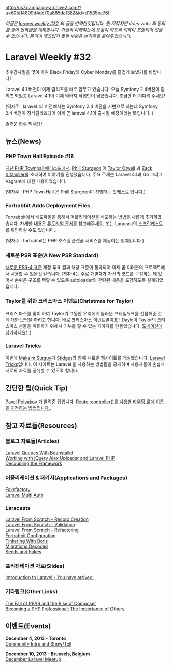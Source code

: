 http://us7.campaign-archive2.com/?u=60fa14809d4de70a885daf382&id=d1535be76f

*이글은 [laravel weekly #32](http://us7.campaign-archive2.com/?u=60fa14809d4de70a885daf382&id=d1535be76f) 의 글을 번역한것입니다. 원 저작자인 dries vints 의 동의를 얻어 번역글을 게제합니다. 가급적 이해하는데 도움이 되도록 의역이 포함되어 있을 수 있습니다. 문맥이 매끄럽지 못한 부분은 번역주를 붙여두었습니다.*

# Laravel Weekly #32

추수감사절을 맞이 하여 Black Friday와 Cyber Monday를 즐겁게 보냈기를 바랍니다!

Laravel 4.1 버전이 이제 릴리즈를 바로 앞두고 있습니다. 오늘 Symfony 2.4버전이 릴리즈 되었고 Laravel 4.1이 이제  막바지 작업만이 남았습니다. 조금만 더 기다려 주세요!

(역자주 : laravel 4.1 버전에서는 Symfony 2.4 버전을 기반으로 하는데 Symfony 2.4 버전이 정식릴리즈되어 이제 곧 laravel 4.1이 출시될 예정이라는 뜻입니다. )

즐거운 한주 되세요!


## 뉴스(News)

### PHP Town Hall Episode #16

[지난 PHP Townhall 에피스드에서](http://phptownhall.com/blog/2013/12/02/episode-16-taylor-otwell-laravel41/), [Phill Sturgeon](https://twitter.com/philsturgeon) 이 [Taylor Otwell](https://twitter.com/taylorotwell) 과 [Zack Kitzmiller](https://twitter.com/zackkitzmiller)을 초대하여 이야기를 진행했습니다. 주요 주제는 Laravel 4.1과 Go 그리고 Vagrant에 대한 내용이었습니다.

(역자주 : PHP Town Hall 은 Phill Sturgeon이 진행하는 팟캐스트 입니다.)

### Fortrabbit Adds Deployment Files

Fortrabbit에서 배포파일을 통해서 어플리케이션을 배포하는 방법을 새롭게 추가하였습니다. 자세한 내용은 [튜토리얼 문서](http://fortrabbit.com/docs/in-depth/deployment-file)를 참고해주세요. 또는 Laracast의 [스크린캐스트](https://laracasts.com/lessons/fortrabbit-deploment-files)를 확인하실 수도 있습니다..

(역자주 : fortrabbit는 PHP 호스팅 플랫폼 서비스를 제공하는 업체입니다.)

### 새로운 PSR 표준(A New PSR Standard)

[새로운 PSR-4 표준](https://github.com/php-fig/fig-standards/blob/master/accepted/PSR-4-autoloader.md) 제정 투표 결과 해당 표준이 통과되어 이제 곧 여러분의 프로젝트에서 사용할 수 있을것 같습니다. PSR-4는 주로 개발자가 자신의 코드를 구성하는 데 있어서 손쉬운 구조를 택할 수 있도록 autoloader와 관련된 내용을 포함하도록 설계되었습니다.

### Taylor를 위한 크리스마스 이벤트(Christmas for Taylor)

크리스 마스를 맞이 하여 Taylor가 그동안 우리에게 놀라운 프레임워크를 선물해준 것에 대한 보답을 하려고 합니다. 바로 크리스마스 이벤트말이죠 ! Dayle이 Taylor의 크리스마스 선물을 마련하기 위해서 기부를 할 수 있는 페이지를 만들었습니다. [도네이션에 참가하세요!](http://daylerees.com/christmas-for-taylor) :)

### Laravel Tricks

이번에 [Maksim Surguy](https://twitter.com/msurguy)가 [Stidges](http://www.stidges.com/)와 함께 새로운 웹사이트를 개설했습니다. [Laravel Tricks](http://www.laravel-tricks.com/tricks/dynamic-view-assignments)입니다. 이 사이트는 Laravel 을 사용하는 방법들을 공개하며 사용자들이 손쉽게 서로의 자료를 공유할 수 있도록 합니다.


## 간단한 팁(Quick Tip)

[Pavel Polyakov](https://github.com/PavelPolyakov) 가 알려준 팁입니다. [Route::controller()를 사용한 라우팅 룰에 이름을 지정하는 방법입니다.](https://gist.github.com/PavelPolyakov/7688524).


## 참고 자료들(Resources)

### 블로그 자료들(Articles)

[Laravel Queues With Beanstalkd](http://glenntaylor.co.uk/blog/read/laravel-queues-with-beanstalkd)  
[Working with jQuery Ajax Uploader and Laravel PHP](http://ryantablada.com/post/working-with-jquery-ajax-uploader-and-laravel-php)  
[Decoupling the Framework](http://kristopherwilson.com/2013/11/27/decoupling-the-framework)   

### 어플리케이션 & 패키지(Applications and Packages)

[Fakefactory](https://github.com/skovachev/fakefactory)  
[Laravel Multi Auth](https://github.com/ollieread/multiauth)  

### Laracasts

[Laravel From Scratch - Record Creation](https://laracasts.com/series/laravel-from-scratch/episodes/11)  
[Laravel From Scratch - Validation](https://laracasts.com/series/laravel-from-scratch/episodes/12)  
[Laravel From Scratch - Refactoring](https://laracasts.com/series/laravel-from-scratch/episodes/13)  
[Fortrabbit Configuration](https://laracasts.com/lessons/fortrabbit-deploment-files)  
[Tinkering With Boris](https://laracasts.com/lessons/tinkering-with-boris)  
[Migrations Decoded](https://laracasts.com/lessons/migrations-decoded)  
[Seeds and Fakes](https://laracasts.com/lessons/seeds-and-fakes)  

### 프리젠테이션 자료(Slides)

[Introduction to Laravel - You have arrived.](https://speakerdeck.com/francisconeves/introduction-to-laravel-you-have-arrived)  

### 기타링크(Other Links)

[The Fall of PEAR and the Rise of Composer](http://benramsey.com/blog/2013/11/the-fall-of-pear-and-the-rise-of-composer/)  
[Becoming a PHP Professional: The Importance of Others](http://www.sitepoint.com/becoming-php-professional-importance-others/)  


## 이벤트(Events)

**December 4, 2013 - Toronto**  
[Community Intro and Show/Tell](http://www.meetup.com/Laravel-Toronto/events/147045302/)

**December 10, 2013 - Brussels, Belgium**  
[December Laravel Meetup](http://www.meetup.com/Laravel-Brussels/events/148643492/)